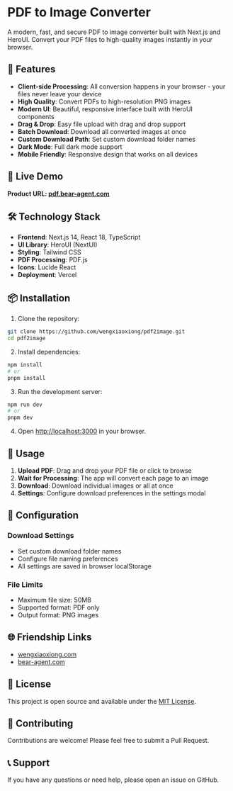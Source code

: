 # PDF to Image Converter

A modern, fast, and secure PDF to image converter built with Next.js and HeroUI. Convert your PDF files to high-quality images instantly in your browser.

## 🌟 Features

- **Client-side Processing**: All conversion happens in your browser - your files never leave your device
- **High Quality**: Convert PDFs to high-resolution PNG images
- **Modern UI**: Beautiful, responsive interface built with HeroUI components
- **Drag & Drop**: Easy file upload with drag and drop support
- **Batch Download**: Download all converted images at once
- **Custom Download Path**: Set custom download folder names
- **Dark Mode**: Full dark mode support
- **Mobile Friendly**: Responsive design that works on all devices

## 🚀 Live Demo

**Product URL: [pdf.bear-agent.com](https://pdf.bear-agent.com)**

## 🛠️ Technology Stack

- **Frontend**: Next.js 14, React 18, TypeScript
- **UI Library**: HeroUI (NextUI)
- **Styling**: Tailwind CSS
- **PDF Processing**: PDF.js
- **Icons**: Lucide React
- **Deployment**: Vercel

## 📦 Installation

1. Clone the repository:
```bash
git clone https://github.com/wengxiaoxiong/pdf2image.git
cd pdf2image
```

2. Install dependencies:
```bash
npm install
# or
pnpm install
```

3. Run the development server:
```bash
npm run dev
# or
pnpm dev
```

4. Open [http://localhost:3000](http://localhost:3000) in your browser.

## 🎯 Usage

1. **Upload PDF**: Drag and drop your PDF file or click to browse
2. **Wait for Processing**: The app will convert each page to an image
3. **Download**: Download individual images or all at once
4. **Settings**: Configure download preferences in the settings modal

## 🔧 Configuration

### Download Settings
- Set custom download folder names
- Configure file naming preferences
- All settings are saved in browser localStorage

### File Limits
- Maximum file size: 50MB
- Supported format: PDF only
- Output format: PNG images

## 🌐 Friendship Links

- [wengxiaoxiong.com](https://wengxiaoxiong.com)
- [bear-agent.com](https://bear-agent.com)

## 📄 License

This project is open source and available under the [MIT License](LICENSE).

## 🤝 Contributing

Contributions are welcome! Please feel free to submit a Pull Request.

## 📞 Support

If you have any questions or need help, please open an issue on GitHub.
